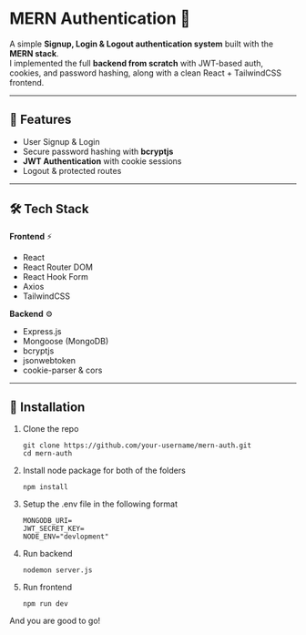 # MERN Authentication 🚀

A simple **Signup, Login & Logout authentication system** built with the **MERN stack**.  
I implemented the full **backend from scratch** with JWT-based auth, cookies, and password hashing, along with a clean React + TailwindCSS frontend.

---

## 🔑 Features

- User Signup & Login
- Secure password hashing with **bcryptjs**
- **JWT Authentication** with cookie sessions
- Logout & protected routes

---

## 🛠️ Tech Stack

**Frontend** ⚡

- React
- React Router DOM
- React Hook Form
- Axios
- TailwindCSS

**Backend** ⚙️

- Express.js
- Mongoose (MongoDB)
- bcryptjs
- jsonwebtoken
- cookie-parser & cors

---

## 💾 Installation

1. Clone the repo

   ```
   git clone https://github.com/your-username/mern-auth.git
   cd mern-auth

   ```

2. Install node package for both of the folders

   ```
   npm install

   ```

3. Setup the .env file in the following format
   ```
   MONGODB_URI=
   JWT_SECRET_KEY=
   NODE_ENV="devlopment"
   ```
4. Run backend
   ```
   nodemon server.js
   ```
5. Run frontend
   ```
   npm run dev
   ```

And you are good to go!
